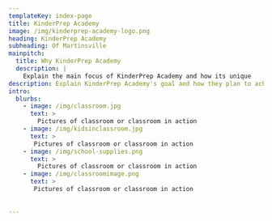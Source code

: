 ```yaml
---
templateKey: index-page
title: KinderPrep Academy
image: /img/kinderprep-academy-logo.png
heading: KinderPrep Academy
subheading: Of Martinsville
mainpitch:
  title: Why KinderPrep Academy
  description: |
    Explain the main focus of KinderPrep Academy and how its unique
description: Explain KinderPrep Academy's goal and how they plan to achieve it
intro:
  blurbs:
    - image: /img/classroom.jpg
      text: >
        Pictures of classroom or classroom in action
    - image: /img/kidsinclassroom.jpg
      text: >
       Pictures of classroom or classroom in action
    - image: /img/school-supplies.png
      text: >
        Pictures of classroom or classroom in action
    - image: /img/classroomimage.png
      text: >
       Pictures of classroom or classroom in action
 
  
---
```


